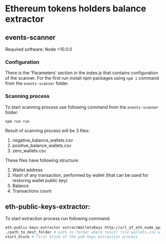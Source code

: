 # Ethereum tokens holders balance extractor

## events-scanner
Required software:
Node >10.0.0

### Configuration
There is the 'Parameters' section in the index.js that contains configuration of the scanner.
For the first run install npm packages using ```npm i``` command from the ```events-scanner``` folder.

### Scanning process
To start scanning process use following command from the ```events-scanner``` folder:
```sh
npm run run
```

Result of scanning process will be 3 files:
1. negative_balance_wallets.csv
2. positive_balance_wallets.csv
3. zero_wallets.csv

These files have following structure:
1. Wallet address
2. Hash of any transaction, performed by wallet (that can be used for restoring wallet public key)
3. Balance
4. Transactions count

## eth-public-keys-extractor:
To start extraction process run following command:
```sh
eth-public-keys-extractor extractWalletsKeys http://url_of_eth_node_api ./path_to_wallets.csv # path to the file that contains wallets obtained by events-scanner utility
./path_to_dest_folder # path to folder where result file wallets.csv will be saved
start_block # first block of the pub keys extraction process
```